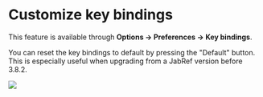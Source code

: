 # Customize key bindings

This feature is available through **Options → Preferences → Key bindings**.

You can reset the key bindings to default by pressing the "Default" button. This is especially useful when upgrading from a JabRef version before 3.8.2.

![](../.gitbook/assets/keybindings.png)
